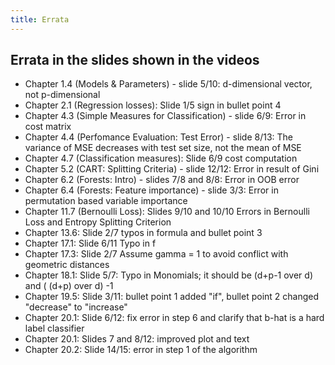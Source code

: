 ```yaml
---
title: Errata
---
```


## Errata in the slides shown in the videos

- Chapter 1.4 (Models & Parameters) - slide 5/10: d-dimensional vector, not p-dimensional
- Chapter 2.1 (Regression losses): Slide 1/5 sign in bullet point 4
- Chapter 4.3 (Simple Measures for Classification) - slide 6/9: Error in cost matrix
- Chapter 4.4 (Perfomance Evaluation: Test Error) - slide 8/13: The variance of MSE decreases with test set size, not the mean of MSE
- Chapter 4.7 (Classification measures): Slide 6/9 cost computation
- Chapter 5.2 (CART: Splitting Criteria) - slide 12/12: Error in result of Gini
- Chapter 6.2 (Forests: Intro) - slides 7/8 and 8/8: Error in OOB error
- Chapter 6.4 (Forests: Feature importance) - slide 3/3: Error in permutation based variable importance
- Chapter 11.7 (Bernoulli Loss): Slides 9/10 and 10/10 Errors in Bernoulli Loss and Entropy Splitting Criterion
- Chapter 13.6: Slide 2/7 typos in formula and bullet point 3
- Chapter 17.1: Slide 6/11 Typo in f
- Chapter 17.3: Slide 2/7 Assume gamma = 1 to avoid conflict with geometric distances
- Chapter 18.1: Slide 5/7: Typo in Monomials; it should be (d+p-1 over d) and ( (d+p) over d) -1
- Chapter 19.5: Slide 3/11: bullet point 1 added "if", bullet point 2 changed "decrease" to "increase"
- Chapter 20.1: Slide 6/12: fix error in step 6 and clarify that b-hat is a hard label classifier
- Chapter 20.1: Slides 7 and 8/12: improved plot and text
- Chapter 20.2: Slide 14/15: error in step 1 of the algorithm

